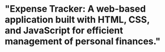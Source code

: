 # "Expense Tracker: A web-based application built with HTML, CSS, and JavaScript for efficient management of personal finances."
